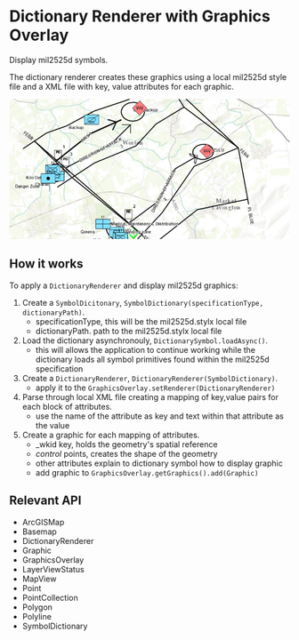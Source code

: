 # Dictionary Renderer with Graphics Overlay

Display mil2525d symbols.

The dictionary renderer creates these graphics using a local mil2525d style file and a XML file with key, value attributes for each graphic.

![](DictionaryRendererGraphicsOverlay.png)

## How it works

To apply a `DictionaryRenderer` and display mil2525d graphics:

1. Create a `SymbolDicitonary`, `SymbolDictionary(specificationType, dictionaryPath)`.
    * specificationType, this will be the mil2525d.stylx local file
    * dictionaryPath. path to the mil2525d.stylx local file
2. Load the dictionary asynchronouly, `DictionarySymbol.loadAsync()`.
    * this will allows the application to continue working while the dictionary loads all symbol primitives found within the mil2525d specification
3. Create a `DictionaryRenderer`, `DictionaryRenderer(SymbolDictionary)`.
    * apply it to the `GraphicsOverlay.setRenderer(DictionaryRenderer)`
4. Parse through local XML file creating a mapping of key,value pairs for each block of attributes.
    * use the name of the attribute as key and text within that attribute as the value
5. Create a graphic for each mapping of attributes.
    * \_wkid key, holds the geometry's spatial reference
    * *control* points, creates the shape of the geometry
    * other attributes explain to dictionary symbol how to display graphic
    * add graphic to `GraphicsOverlay.getGraphics().add(Graphic)`

## Relevant API

* ArcGISMap
* Basemap
* DictionaryRenderer
* Graphic
* GraphicsOverlay
* LayerViewStatus
* MapView
* Point
* PointCollection
* Polygon
* Polyline
* SymbolDictionary
